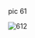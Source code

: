 pic 61

![612](https://github.com/thunderdbolt/first_page_pics/assets/135745865/1792c80a-fb23-462d-9889-9ae28ef6318d)
